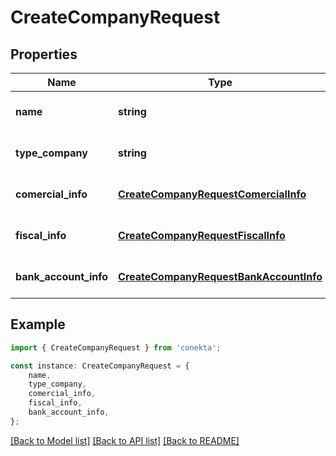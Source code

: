# CreateCompanyRequest


## Properties

Name | Type | Description | Notes
------------ | ------------- | ------------- | -------------
**name** | **string** | The name of the company. | [optional] [default to undefined]
**type_company** | **string** | The type of company, \&#39;owner\&#39; | [optional] [default to undefined]
**comercial_info** | [**CreateCompanyRequestComercialInfo**](CreateCompanyRequestComercialInfo.md) |  | [optional] [default to undefined]
**fiscal_info** | [**CreateCompanyRequestFiscalInfo**](CreateCompanyRequestFiscalInfo.md) |  | [optional] [default to undefined]
**bank_account_info** | [**CreateCompanyRequestBankAccountInfo**](CreateCompanyRequestBankAccountInfo.md) |  | [optional] [default to undefined]

## Example

```typescript
import { CreateCompanyRequest } from 'conekta';

const instance: CreateCompanyRequest = {
    name,
    type_company,
    comercial_info,
    fiscal_info,
    bank_account_info,
};
```

[[Back to Model list]](../README.md#documentation-for-models) [[Back to API list]](../README.md#documentation-for-api-endpoints) [[Back to README]](../README.md)
